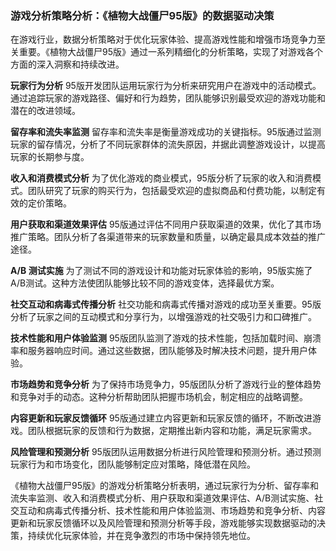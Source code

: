 ### 游戏分析策略分析：《植物大战僵尸95版》的数据驱动决策

在游戏行业，数据分析策略对于优化玩家体验、提高游戏性能和增强市场竞争力至关重要。《植物大战僵尸95版》通过一系列精细化的分析策略，实现了对游戏各个方面的深入洞察和持续改进。

**玩家行为分析**
95版开发团队运用玩家行为分析来研究用户在游戏中的活动模式。通过追踪玩家的游戏路径、偏好和行为趋势，团队能够识别最受欢迎的游戏功能和潜在的改进领域。

**留存率和流失率监测**
留存率和流失率是衡量游戏成功的关键指标。95版通过监测玩家的留存情况，分析了不同玩家群体的流失原因，并据此调整游戏设计，以提高玩家的长期参与度。

**收入和消费模式分析**
为了优化游戏的商业模式，95版分析了玩家的收入和消费模式。团队研究了玩家的购买行为，包括最受欢迎的虚拟商品和付费功能，以制定有效的定价策略。

**用户获取和渠道效果评估**
95版通过评估不同用户获取渠道的效果，优化了其市场推广策略。团队分析了各渠道带来的玩家数量和质量，以确定最具成本效益的推广途径。

**A/B 测试实施**
为了测试不同的游戏设计和功能对玩家体验的影响，95版实施了A/B测试。这种方法使团队能够比较不同的游戏变体，选择最优方案。

**社交互动和病毒式传播分析**
社交功能和病毒式传播对游戏的成功至关重要。95版分析了玩家之间的互动模式和分享行为，以增强游戏的社交吸引力和口碑推广。

**技术性能和用户体验监测**
95版团队监测了游戏的技术性能，包括加载时间、崩溃率和服务器响应时间。通过这些数据，团队能够及时解决技术问题，提升用户体验。

**市场趋势和竞争分析**
为了保持市场竞争力，95版团队分析了游戏行业的整体趋势和竞争对手的动态。这种分析帮助团队把握市场机会，制定相应的战略调整。

**内容更新和玩家反馈循环**
95版通过建立内容更新和玩家反馈的循环，不断改进游戏。团队根据玩家的反馈和行为数据，定期推出新内容和功能，满足玩家需求。

**风险管理和预测分析**
95版团队运用数据分析进行风险管理和预测分析。通过预测玩家行为和市场变化，团队能够制定应对策略，降低潜在风险。

《植物大战僵尸95版》的游戏分析策略分析表明，通过玩家行为分析、留存率和流失率监测、收入和消费模式分析、用户获取和渠道效果评估、A/B测试实施、社交互动和病毒式传播分析、技术性能和用户体验监测、市场趋势和竞争分析、内容更新和玩家反馈循环以及风险管理和预测分析等手段，游戏能够实现数据驱动的决策，持续优化玩家体验，并在竞争激烈的市场中保持领先地位。